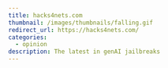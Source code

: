 ```yaml
---
title: hacks4nets.com
thumbnail: /images/thumbnails/falling.gif
redirect_url: https://hacks4nets.com/
categories:
  - opinion
description: The latest in genAI jailbreaks
---
```


